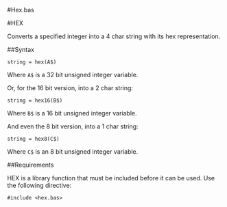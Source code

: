 #Hex.bas

#HEX

Converts a specified integer into a 4 char string with its hex representation.

##Syntax
```
string = hex(A$)
```
Where `A$` is a 32 bit unsigned integer variable.

Or, for the 16 bit version, into a 2 char string:
```
string = hex16(B$)
```
Where `B$` is a 16 bit unsigned integer variable.

And even the 8 bit version, into a 1 char string:
```
string = hex8(C$)
```
Where `C$` is an 8 bit unsigned integer variable.

##Requirements

HEX is a library function that must be included before it can be used. Use the following directive:

```
#include <hex.bas>
```


